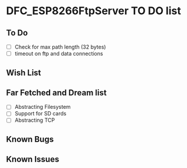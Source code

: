# DFC_ESP8266FtpServer TO DO list


To Do
------
- [ ] Check for max path length (32 bytes)
- [ ] timeout on ftp and data connections

Wish List
------

Far Fetched and Dream list
------
- [ ] Abstracting Filesystem
- [ ] Support for SD cards
- [ ] Abstracting TCP

Known Bugs
------

Known Issues
------
